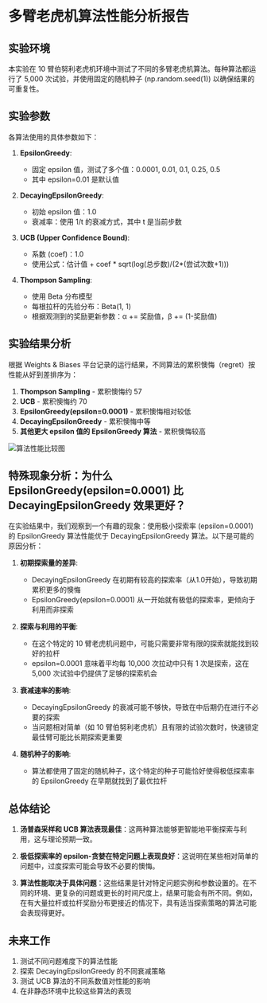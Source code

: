 # 多臂老虎机算法性能分析报告

## 实验环境

本实验在 10 臂伯努利老虎机环境中测试了不同的多臂老虎机算法。每种算法都运行了 5,000 次试验，并使用固定的随机种子 (np.random.seed(1)) 以确保结果的可重复性。

## 实验参数

各算法使用的具体参数如下：

1. **EpsilonGreedy**:
   - 固定 epsilon 值，测试了多个值：0.0001, 0.01, 0.1, 0.25, 0.5
   - 其中 epsilon=0.01 是默认值

2. **DecayingEpsilonGreedy**:
   - 初始 epsilon 值：1.0
   - 衰减率：使用 1/t 的衰减方式，其中 t 是当前步数

3. **UCB (Upper Confidence Bound)**:
   - 系数 (coef)：1.0
   - 使用公式：估计值 + coef * sqrt(log(总步数)/(2*(尝试次数+1)))

4. **Thompson Sampling**:
   - 使用 Beta 分布模型
   - 每根拉杆的先验分布：Beta(1, 1)
   - 根据观测到的奖励更新参数：α += 奖励值，β += (1-奖励值)

## 实验结果分析

根据 Weights & Biases 平台记录的运行结果，不同算法的累积懊悔（regret）按性能从好到差排序为：

1. **Thompson Sampling** - 累积懊悔约 57
2. **UCB** - 累积懊悔约 70
3. **EpsilonGreedy(epsilon=0.0001)** - 累积懊悔相对较低
4. **DecayingEpsilonGreedy** - 累积懊悔中等
5. **其他更大 epsilon 值的 EpsilonGreedy 算法** - 累积懊悔较高

![算法性能比较图](https://wandb.ai/zuozuo/mab-experiments/workspace?nw=nwuserzuozuo&panelDisplayName=regret&panelSectionName=Charts)

## 特殊现象分析：为什么 EpsilonGreedy(epsilon=0.0001) 比 DecayingEpsilonGreedy 效果更好？

在实验结果中，我们观察到一个有趣的现象：使用极小探索率 (epsilon=0.0001) 的 EpsilonGreedy 算法性能优于 DecayingEpsilonGreedy 算法。以下是可能的原因分析：

1. **初期探索量的差异**:
   - DecayingEpsilonGreedy 在初期有较高的探索率（从1.0开始），导致初期累积更多的懊悔
   - EpsilonGreedy(epsilon=0.0001) 从一开始就有极低的探索率，更倾向于利用而非探索

2. **探索与利用的平衡**:
   - 在这个特定的 10 臂老虎机问题中，可能只需要非常有限的探索就能找到较好的拉杆
   - epsilon=0.0001 意味着平均每 10,000 次拉动中只有 1 次是探索，这在 5,000 次试验中仍提供了足够的探索机会

3. **衰减速率的影响**:
   - DecayingEpsilonGreedy 的衰减可能不够快，导致在中后期仍在进行不必要的探索
   - 当问题相对简单（如 10 臂伯努利老虎机）且有限的试验次数时，快速锁定最佳臂可能比长期探索更重要

4. **随机种子的影响**:
   - 算法都使用了固定的随机种子，这个特定的种子可能恰好使得极低探索率的 EpsilonGreedy 在早期就找到了最优拉杆

## 总体结论

1. **汤普森采样和 UCB 算法表现最佳**：这两种算法能够更智能地平衡探索与利用，这与理论预期一致。

2. **极低探索率的 epsilon-贪婪在特定问题上表现良好**：这说明在某些相对简单的问题中，过度探索可能会导致不必要的懊悔。

3. **算法性能取决于具体问题**：这些结果是针对特定问题实例和参数设置的。在不同的环境、更复杂的问题或更长的时间尺度上，结果可能会有所不同。例如，在有大量拉杆或拉杆奖励分布更接近的情况下，具有适当探索策略的算法可能会表现得更好。

## 未来工作

1. 测试不同问题难度下的算法性能
2. 探索 DecayingEpsilonGreedy 的不同衰减策略
3. 测试 UCB 算法的不同系数值对性能的影响
4. 在非静态环境中比较这些算法的表现
